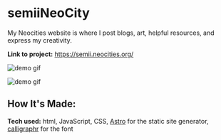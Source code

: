 # semiiNeoCity

My Neocities website is where I post blogs, art, helpful resources, and express my creativity.

**Link to project:** https://semii.neocities.org/

![demo gif](https://semii.space/files/SemiiNeoCites.gif)

![demo gif](https://semii.space/files/zineIdeaGenerator.gif)

## How It's Made:

**Tech used:**  html, JavaScript, CSS, [Astro](https://astro.build/) for the static site generator, [calligraphr](https://www.calligraphr.com/en/) for the font

